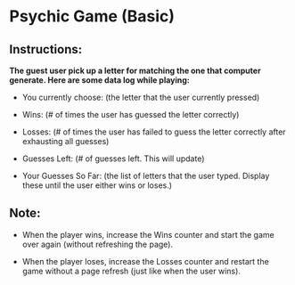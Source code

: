 # Psychic Game (Basic)

## Instructions:

**The guest user pick up a letter for matching the one that computer generate. Here are some data log while playing:**

+  You currently choose: (the letter that the user currently pressed)

+  Wins: (# of times the user has guessed the letter correctly)

+  Losses: (# of times the user has failed to guess the letter correctly after exhausting all guesses)

+  Guesses Left: (# of guesses left. This will update)

+  Your Guesses So Far: (the list of letters that the user typed. Display these until the user either wins or loses.)

## Note: 

+  When the player wins, increase the Wins counter and start the game over again (without refreshing the page). 

+  When the player loses, increase the Losses counter and restart the game without a page refresh (just like when the user wins).
